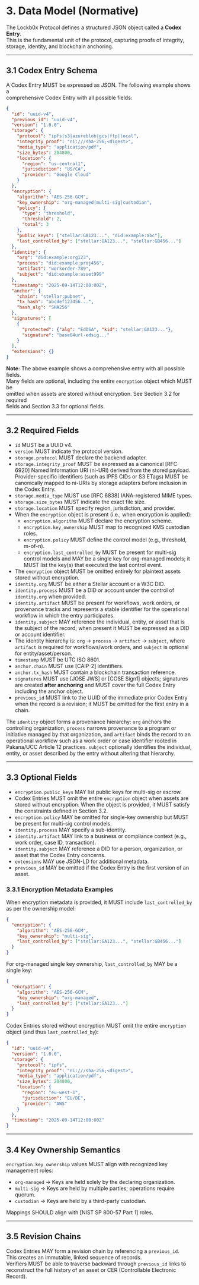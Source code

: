 # 3. Data Model (Normative)

The Lockb0x Protocol defines a structured JSON object called a **Codex Entry**.  
This is the fundamental unit of the protocol, capturing proofs of integrity, storage, identity, and blockchain anchoring.

---

## 3.1 Codex Entry Schema

A Codex Entry MUST be expressed as JSON. The following example shows a  
comprehensive Codex Entry with all possible fields:

```json
{
  "id": "uuid-v4",
  "previous_id": "uuid-v4",
  "version": "1.0.0",
  "storage": {
    "protocol": "ipfs|s3|azureblob|gcs|ftp|local",
    "integrity_proof": "ni:///sha-256;<digest>",
    "media_type": "application/pdf",
    "size_bytes": 204800,
    "location": {
      "region": "us-central1",
      "jurisdiction": "US/CA",
      "provider": "Google Cloud"
    }
  },
  "encryption": {
    "algorithm": "AES-256-GCM",
    "key_ownership": "org-managed|multi-sig|custodian",
    "policy": {
      "type": "threshold",
      "threshold": 2,
      "total": 3
    },
    "public_keys": ["stellar:GA123...", "did:example:abc"],
    "last_controlled_by": ["stellar:GA123...", "stellar:GB456..."]
  },
  "identity": {
    "org": "did:example:org123",
    "process": "did:example:proj456",
    "artifact": "workorder-789",
    "subject": "did:example:asset999"
  },
  "timestamp": "2025-09-14T12:00:00Z",
  "anchor": {
    "chain": "stellar:pubnet",
    "tx_hash": "abcdef123456...",
    "hash_alg": "SHA256"
  },
  "signatures": [
    {
      "protected": {"alg": "EdDSA", "kid": "stellar:GA123..."},
      "signature": "base64url-edsig..."
    }
  ],
  "extensions": {}
}
```

**Note:** The above example shows a comprehensive entry with all possible fields.  
Many fields are optional, including the entire `encryption` object which MUST be  
omitted when assets are stored without encryption. See Section 3.2 for required  
fields and Section 3.3 for optional fields.

---

## 3.2 Required Fields

- `id` MUST be a UUID v4.  
- `version` MUST indicate the protocol version.  
- `storage.protocol` MUST declare the backend adapter.
- `storage.integrity_proof` MUST be expressed as a canonical [RFC 6920] Named Information URI (ni-URI) derived from the stored payload. Provider-specific identifiers (such as IPFS CIDs or S3 ETags) MUST be canonically mapped to ni-URIs by storage adapters before inclusion in the Codex Entry.
- `storage.media_type` MUST use [RFC 6838] IANA-registered MIME types.  
- `storage.size_bytes` MUST indicate the exact file size.  
- `storage.location` MUST specify region, jurisdiction, and provider.
- When the `encryption` object is present (i.e., when encryption is applied):
  - `encryption.algorithm` MUST declare the encryption scheme.
  - `encryption.key_ownership` MUST map to recognized KMS custodian roles.
  - `encryption.policy` MUST define the control model (e.g., threshold, m-of-n).
  - `encryption.last_controlled_by` MUST be present for multi-sig control models and MAY be a single key for org-managed models; it MUST list the key(s) that executed the last control event.
- The `encryption` object MUST be omitted entirely for plaintext assets stored without encryption.
- `identity.org` MUST be either a Stellar account or a W3C DID.
- `identity.process` MUST be a DID or account under the control of `identity.org` when provided.
- `identity.artifact` MUST be present for workflows, work orders, or provenance tracks and represents a stable identifier for the operational workflow in which the entry participates.
- `identity.subject` MAY reference the individual, entity, or asset that is the subject of the record; when present it MUST be expressed as a DID or account identifier.
- The identity hierarchy is: `org` → `process` → `artifact` → `subject`, where `artifact` is required for workflows/work orders, and `subject` is optional for entity/asset/person.
- `timestamp` MUST be UTC ISO 8601.  
- `anchor.chain` MUST use [CAIP-2] identifiers.  
- `anchor.tx_hash` MUST contain a blockchain transaction reference.  
- `signatures` MUST use [JOSE JWS] or [COSE Sign1] objects; signatures are created **after anchoring** and MUST cover the full Codex Entry including the anchor object.
- `previous_id` MUST link to the UUID of the immediate prior Codex Entry when the record is a revision; it MUST be omitted for the first entry in a chain.

The `identity` object forms a provenance hierarchy: `org` anchors the controlling organization, `process` narrows provenance to a program or initiative managed by that organization, and `artifact` binds the record to an operational workflow such as a work order or case identifier rooted in Pakana/UCC Article 12 practices. `subject` optionally identifies the individual, entity, or asset described by the entry without altering that hierarchy.

---

## 3.3 Optional Fields

- `encryption.public_keys` MAY list public keys for multi-sig or escrow.  
- Codex Entries MUST omit the entire `encryption` object when assets are stored without encryption. When the object is provided, it MUST satisfy the constraints defined in Section 3.2.
- `encryption.policy` MAY be omitted for single-key ownership but MUST be present for multi-sig control models.  
- `identity.process` MAY specify a sub-identity.  
- `identity.artifact` MAY link to a business or compliance context (e.g., work order, case ID, transaction).
- `identity.subject` MAY reference a DID for a person, organization, or asset that the Codex Entry concerns.
- `extensions` MAY use JSON-LD for additional metadata.
- `previous_id` MAY be omitted if the Codex Entry is the first version of an asset.

### 3.3.1 Encryption Metadata Examples

When encryption metadata is provided, it MUST include `last_controlled_by` as per the ownership model:

```json
{
  "encryption": {
    "algorithm": "AES-256-GCM",
    "key_ownership": "multi-sig",
    "last_controlled_by": ["stellar:GA123...", "stellar:GB456..."]
  }
}
```

For org-managed single key ownership, `last_controlled_by` MAY be a single key:

```json
{
  "encryption": {
    "algorithm": "AES-256-GCM",
    "key_ownership": "org-managed",
    "last_controlled_by": ["stellar:GA123..."]
  }
}
```

Codex Entries stored without encryption MUST omit the entire `encryption` object (and thus `last_controlled_by`):

```json
{
  "id": "uuid-v4",
  "version": "1.0.0",
  "storage": {
    "protocol": "ipfs",
    "integrity_proof": "ni:///sha-256;<digest>",
    "media_type": "application/pdf",
    "size_bytes": 204800,
    "location": {
      "region": "eu-west-1",
      "jurisdiction": "EU/DE",
      "provider": "AWS"
    }
  },
  "timestamp": "2025-09-14T12:00:00Z"
}
```

---

## 3.4 Key Ownership Semantics

`encryption.key_ownership` values MUST align with recognized key management roles:

- `org-managed` → Keys are held solely by the declaring organization.  
- `multi-sig` → Keys are held by multiple parties; operations require quorum.  
- `custodian` → Keys are held by a third-party custodian.  

Mappings SHOULD align with [NIST SP 800-57 Part 1] roles.

---

## 3.5 Revision Chains

Codex Entries MAY form a revision chain by referencing a `previous_id`.  
This creates an immutable, linked sequence of records.  
Verifiers MUST be able to traverse backward through `previous_id` links to reconstruct the full history of an asset or CER (Controllable Electronic Record).  
